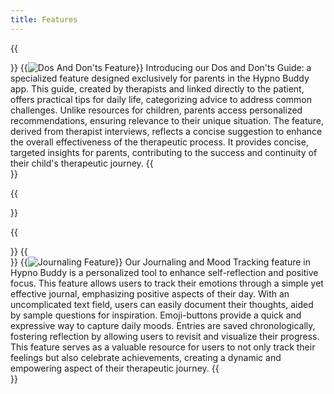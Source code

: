 ```yaml
---
title: Features
---
```


{{<section title="Dos And Don'ts Guide">}}
{{<image src="FearOverview.png" alt="Dos And Don'ts Feature" caption="Overview over Dos And Don'ts Categories">}}
Introducing our Dos and Don'ts Guide: a specialized feature designed exclusively for parents in the Hypno Buddy app. This guide, created by therapists and linked directly to the patient, offers practical tips for daily life, categorizing advice to address common challenges. Unlike resources for children, parents access personalized recommendations, ensuring relevance to their unique situation. The feature, derived from therapist interviews, reflects a concise suggestion to enhance the overall effectiveness of the therapeutic process. It provides concise, targeted insights for parents, contributing to the success and continuity of their child's therapeutic journey.
{{</section>}}

{{<section title="Roadmap">}}

{{</section>}}
{{<section title="Journal and Mood Tracking">}}
{{<image src="JournalingFeat.png" alt="Journaling Feature" caption="Moodtracking Feature">}}
Our Journaling and Mood Tracking feature in Hypno Buddy is a personalized tool to enhance self-reflection and positive focus. This feature allows users to track their emotions through a simple yet effective journal, emphasizing positive aspects of their day. With an uncomplicated text field, users can easily document their thoughts, aided by sample questions for inspiration. Emoji-buttons provide a quick and expressive way to capture daily moods. Entries are saved chronologically, fostering reflection by allowing users to revisit and visualize their progress. This feature serves as a valuable resource for users to not only track their feelings but also celebrate achievements, creating a dynamic and empowering aspect of their therapeutic journey.
{{</section>}}

